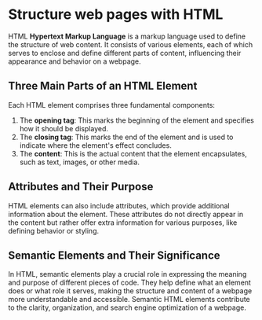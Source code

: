 # Structure web pages with HTML

HTML **Hypertext Markup Language** is a markup language used to define the structure of web content. It consists of various elements, each of which serves to enclose and define different parts of content, influencing their appearance and behavior on a webpage.

## Three Main Parts of an HTML Element

Each HTML element comprises three fundamental components:

1. The **opening tag**: This marks the beginning of the element and specifies how it should be displayed.
2. The **closing tag**: This marks the end of the element and is used to indicate where the element's effect concludes.
3. The **content**: This is the actual content that the element encapsulates, such as text, images, or other media.

## Attributes and Their Purpose

HTML elements can also include attributes, which provide additional information about the element. These attributes do not directly appear in the content but rather offer extra information for various purposes, like defining behavior or styling.

## Semantic Elements and Their Significance

In HTML, semantic elements play a crucial role in expressing the meaning and purpose of different pieces of code. They help define what an element does or what role it serves, making the structure and content of a webpage more understandable and accessible. Semantic HTML elements contribute to the clarity, organization, and search engine optimization of a webpage.
